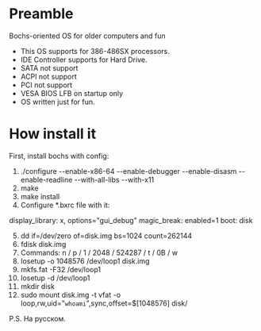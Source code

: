 # Preamble
Bochs-oriented OS for older computers and fun

* This OS supports for 386-486SX processors.
* IDE Controller supports for Hard Drive.
* SATA not support
* ACPI not support
* PCI not support
* VESA BIOS LFB on startup only
* OS written just for fun.

# How install it

First, install bochs with config:

1. ./configure --enable-x86-64 --enable-debugger --enable-disasm --enable-readline --with-all-libs --with-x11
2. make
3. make install
4. Configure *.bxrc file with it:

  display_library: x, options="gui_debug"
  magic_break: enabled=1
  boot: disk
  
5. dd if=/dev/zero of=disk.img bs=1024 count=262144
6. fdisk disk.img
7. Commands: n / p / 1 / 2048 / 524287 / t / 0B / w
8. losetup -o 1048576 /dev/loop1 disk.img
9. mkfs.fat -F32 /dev/loop1
10. losetup -d /dev/loop1
11. mkdir disk
12. sudo mount disk.img -t vfat -o loop,rw,uid="`whoami`",sync,offset=$[1048576] disk/

P.S. На русском.
